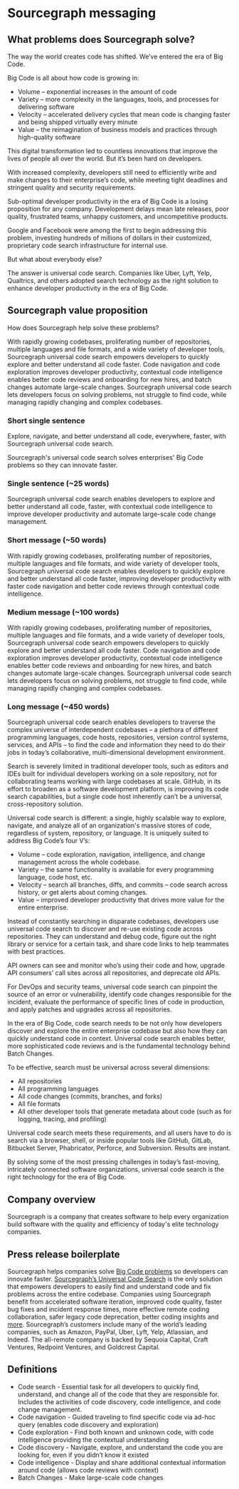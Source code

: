 # Sourcegraph messaging

## What problems does Sourcegraph solve?

The way the world creates code has shifted. We’ve entered the era of Big Code.

Big Code is all about how code is growing in:

- Volume – exponential increases in the amount of code
- Variety – more complexity in the languages, tools, and processes for delivering software
- Velocity – accelerated delivery cycles that mean code is changing faster and being shipped virtually every minute
- Value – the reimagination of business models and practices through high-quality software

This digital transformation led to countless innovations that improve the lives of people all over the world. But it’s been hard on developers.

With increased complexity, developers still need to efficiently write and make changes to their enterprise’s code, while meeting tight deadlines and stringent quality and security requirements.

Sub-optimal developer productivity in the era of Big Code is a losing proposition for any company. Development delays mean late releases, poor quality, frustrated teams, unhappy customers, and uncompetitive products.

Google and Facebook were among the first to begin addressing this problem, investing hundreds of millions of dollars in their customized, proprietary code search infrastructure for internal use.

But what about everybody else?

The answer is universal code search. Companies like Uber, Lyft, Yelp, Qualtrics, and others adopted search technology as the right solution to enhance developer productivity in the era of Big Code.

## Sourcegraph value proposition

How does Sourcegraph help solve these problems?

With rapidly growing codebases, proliferating number of repositories, multiple languages and file formats, and a wide variety of developer tools, Sourcegraph universal code search empowers developers to quickly explore and better understand all code faster. Code navigation and code exploration improves developer productivity, contextual code intelligence enables better code reviews and onboarding for new hires, and batch changes automate large-scale changes. Sourcegraph universal code search lets developers focus on solving problems, not struggle to find code, while managing rapidly changing and complex codebases.

### Short single sentence

Explore, navigate, and better understand all code, everywhere, faster, with Sourcegraph universal code search.

Sourcegraph's universal code search solves enterprises' Big Code problems so they can innovate faster.

### Single sentence (~25 words)

Sourcegraph universal code search enables developers to explore and better understand all code, faster, with contextual code intelligence to improve developer productivity and automate large-scale code change management.

### Short message (~50 words)

With rapidly growing codebases, proliferating number of repositories, multiple languages and file formats, and wide variety of developer tools, Sourcegraph universal code search enables developers to quickly explore and better understand all code faster, improving developer productivity with faster code navigation and better code reviews through contextual code intelligence.

### Medium message (~100 words)

With rapidly growing codebases, proliferating number of repositories, multiple languages and file formats, and a wide variety of developer tools, Sourcegraph universal code search empowers developers to quickly explore and better understand all code faster. Code navigation and code exploration improves developer productivity, contextual code intelligence enables better code reviews and onboarding for new hires, and batch changes automate large-scale changes. Sourcegraph universal code search lets developers focus on solving problems, not struggle to find code, while managing rapidly changing and complex codebases.

### Long message (~450 words)

Sourcegraph universal code search enables developers to traverse the complex universe of interdependent codebases – a plethora of different programming languages, code hosts, repositories, version control systems, services, and APIs – to find the code and information they need to do their jobs in today’s collaborative, multi-dimensional development environment.

Search is severely limited in traditional developer tools, such as editors and IDEs built for individual developers working on a sole repository, not for collaborating teams working with large codebases at scale. GitHub, in its effort to broaden as a software development platform, is improving its code search capabilities, but a single code host inherently can’t be a universal, cross-repository solution.

Universal code search is different: a single, highly scalable way to explore, navigate, and analyze all of an organization's massive stores of code, regardless of system, repository, or language. It is uniquely suited to address Big Code’s four V’s:

- Volume – code exploration, navigation, intelligence, and change management across the whole codebase.
- Variety – the same functionality is available for every programming language, code host, etc.
- Velocity – search all branches, diffs, and commits – code search across history, or get alerts about coming changes.
- Value – improved developer productivity that drives more value for the entire enterprise.

Instead of constantly searching in disparate codebases, developers use universal code search to discover and re-use existing code across repositories. They can understand and debug code, figure out the right library or service for a certain task, and share code links to help teammates with best practices.

API owners can see and monitor who’s using their code and how, upgrade API consumers’ call sites across all repositories, and deprecate old APIs.

For DevOps and security teams, universal code search can pinpoint the source of an error or vulnerability, identify code changes responsible for the incident, evaluate the performance of specific lines of code in production, and apply patches and upgrades across all repositories.

In the era of Big Code, code search needs to be not only how developers discover and explore the entire enterprise codebase but also how they can quickly understand code in context. Universal code search enables better, more sophisticated code reviews and is the fundamental technology behind Batch Changes.

To be effective, search must be universal across several dimensions:

- All repositories
- All programming languages
- All code changes (commits, branches, and forks)
- All file formats
- All other developer tools that generate metadata about code (such as for logging, tracing, and profiling)

Universal code search meets these requirements, and all users have to do is search via a browser, shell, or inside popular tools like GitHub, GitLab, Bitbucket Server, Phabricator, Perforce, and Subversion. Results are instant.

By solving some of the most pressing challenges in today’s fast-moving, intricately connected software organizations, universal code search is the right technology for the era of Big Code.

## Company overview

Sourcegraph is a company that creates software to help every organization build software with the quality and efficiency of today's elite technology companies.

## Press release boilerplate

Sourcegraph helps companies solve [Big Code problems](https://about.sourcegraph.com/press-release/big-code-survey-2020/) so developers can innovate faster. [Sourcegraph’s Universal Code Search](https://info.sourcegraph.com/universal-code-search-ebook-req) is the only solution that empowers developers to easily find and understand code and fix problems across the entire codebase. Companies using Sourcegraph benefit from accelerated software iteration, improved code quality, faster bug fixes and incident response times, more effective remote coding collaboration, safer legacy code deprecation, better coding insights and [more](https://info.sourcegraph.com/universal-code-search-ebook-req). Sourcegraph’s customers include many of the world’s leading companies, such as Amazon, PayPal, Uber, Lyft, Yelp, Atlassian, and Indeed. The all-remote company is backed by Sequoia Capital, Craft Ventures, Redpoint Ventures, and Goldcrest Capital.

## Definitions

- Code search - Essential task for all developers to quickly find, understand, and change all of the code that they are responsible for. Includes the activities of code discovery, code intelligence, and code change management.
- Code navigation - Guided traveling to find specific code via ad-hoc query (enables code discovery and exploration)
- Code exploration - Find both known and unknown code, with code intelligence providing the contextual understanding
- Code discovery - Navigate, explore, and understand the code you are looking for, even if you didn’t know it existed
- Code intelligence - Display and share additional contextual information around code (allows code reviews with context)
- Batch Changes - Make large-scale code changes
